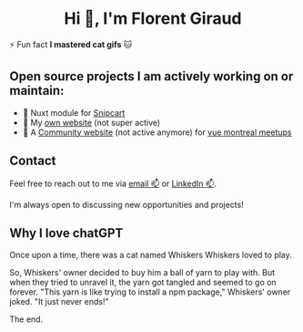 <h1 align="center">Hi 👋, I'm Florent Giraud</h1>


⚡ Fun fact **I mastered cat gifs** :cat:

## Open source projects I am actively working on or maintain:

- 🛒 Nuxt module for [Snipcart](https://github.com/nuxt-modules/snipcart) 
- 🥶 My [own website](https://github.com/flozero/florent.dev) (not super active)
- 🎤 A [Community website](https://github.com/vuemontreal/vuemontreal) (not active anymore) for [vue montreal meetups](https://vuemontreal.org/)

## Contact

Feel free to reach out to me via [email 📫](hello@florent.dev) or [LinkedIn 📫](https://linkedin.com/in/fgiraud42).

I'm always open to discussing new opportunities and projects!

## Why I love chatGPT

Once upon a time, there was a cat named Whiskers Whiskers loved to play.

So, Whiskers' owner decided to buy him a ball of yarn to play with. But when they tried to unravel it, the yarn got tangled and seemed to go on forever. "This yarn is like trying to install a npm package," Whiskers' owner joked. "It just never ends!"

The end.
